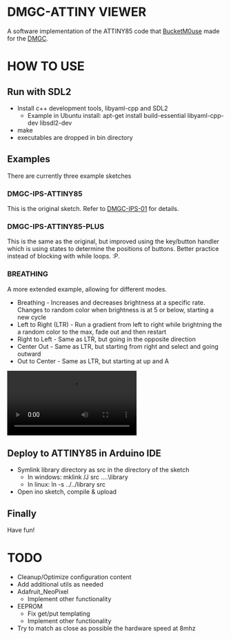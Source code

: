 # DMGC-ATTINY VIEWER

A software implementation of the ATTINY85 code that [BucketM0use](https://github.com/MouseBiteLabs/) made for the [DMGC](https://github.com/MouseBiteLabs/Game-Boy-DMG-Color).

# HOW TO USE

## Run with SDL2

- Install c++ development tools, libyaml-cpp and SDL2
  - Example in Ubuntu install: apt-get install build-essential libyaml-cpp-dev libsdl2-dev 
- make
- executables are dropped in bin directory

## Examples

There are currently three example sketches

### DMGC-IPS-ATTINY85

This is the original sketch. Refer to [DMGC-IPS-01](https://github.com/MouseBiteLabs/Game-Boy-DMG-Color/tree/main/DMGC-IPS-01#button-leds-and-attiny85) for details.

### DMGC-IPS-ATTINY85-PLUS

This is the same as the original, but improved using the key/button handler which is using states to determine the positions of buttons. Better practice instead of blocking with while loops. :P.

### BREATHING

A more extended example, allowing for different modes.
  - Breathing - Increases and decreases brightness at a specific rate. Changes to random color when brightness is at 5 or below, starting a new cycle
  - Left to Right (LTR) - Run a gradient from left to right while brightning the a random color to the max, fade out and then restart
  - Right to Left - Same as LTR, but going in the opposite direction
  - Center Out - Same as LTR, but starting from right and select and going outward
  - Out to Center - Same as LTR, but starting at up and A

![Breathing Example](https://i.imgur.com/uMBCuFk.mp4)

## Deploy to ATTINY85 in Arduino IDE

- Symlink library directory as src in the directory of the sketch
  - In windows: mklink /J src ..\..\library
  - In linux: ln -s ../../library src
- Open ino sketch, compile & upload

## Finally

Have fun!

# TODO

- Cleanup/Optimize configuration content
- Add additional utils as needed
- Adafruit_NeoPixel
  - Implement other functionality
- EEPROM
  - Fix get/put templating
  - Implement other functionality
- Try to match as close as possible the hardware speed at 8mhz

